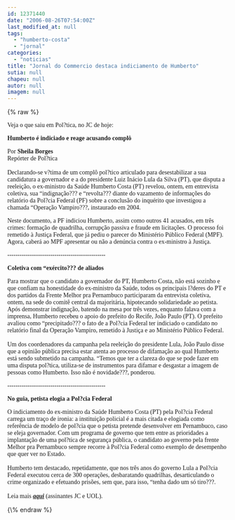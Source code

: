 ```yaml
---
id: 12371440
date: "2006-08-26T07:54:00Z"
last_modified_at: null
tags:
  - "humberto-costa"
  - "jornal"
categories:
  - "noticias"
title: "Jornal do Commercio destaca indiciamento de Humberto"
sutia: null
chapeu: null
autor: null
imagem: null
---
```

{\% raw %}
<p><P><FONT face=Verdana>Veja o que saiu em Pol?tica, no JC de hoje:</FONT></P></p>
<p><P><FONT face=Verdana><STRONG>Humberto é indiciado e reage acusando complô</STRONG></FONT></P></p>
<p><P><FONT face=Verdana>Por <STRONG>Sheila Borges</STRONG><BR>Repórter de Pol?tica<BR><BR>Declarando-se v?tima de um complô pol?tico articulado para desestabilizar a sua candidatura a governador e a do presidente Luiz Inácio Lula da Silva (PT), que disputa a reeleição, o ex-ministro da Saúde Humberto Costa (PT) revelou, ontem, em entrevista coletiva, sua “indignação??? e “revolta??? diante do vazamento de informações do relatório da Pol?cia Federal (PF) sobre a conclusão do inquérito que investigou a chamada “Operação Vampiro???, instaurado em 2004. </FONT></P></p>
<p><P><FONT face=Verdana>Neste documento, a PF indiciou Humberto, assim como outros 41 acusados, em três crimes: formação de quadrilha, corrupção passiva e fraude em licitações. O processo foi remetido à Justiça Federal, que já pediu o parecer do Ministério Público Federal (MPF). Agora, caberá ao MPF apresentar ou não a denúncia contra o ex-ministro à Justiça.<BR></FONT><FONT face=Verdana></FONT></P></p>
<p><P><FONT face=Verdana>------------------------------------------------</FONT></P></p>
<p><P><FONT face=Verdana><STRONG>Coletiva com “exército??? de aliados</STRONG></FONT></P></p>
<p><P><FONT face=Verdana>Para mostrar que o candidato a governador do PT, Humberto Costa, não está sozinho e que confiam na honestidade do ex-ministro da Saúde, todos os principais l?deres do PT e dos partidos da Frente Melhor pra Pernambuco participaram da entrevista coletiva, ontem, na sede do comitê central da majoritária, hipotecando solidariedade ao petista. Após demonstrar indignação, batendo na mesa por três vezes, enquanto falava com a imprensa, Humberto recebeu o apoio do prefeito do Recife, João Paulo (PT). O prefeito avaliou como “precipitado??? o fato de a Pol?cia Federal ter indiciado o candidato no relatório final da Operação Vampiro, remetido à Justiça e ao Ministério Público Federal.<BR><BR>Um dos coordenadores da campanha pela reeleição do presidente Lula, João Paulo disse que a opinião pública precisa estar atenta ao processo de difamação ao qual Humberto está sendo submetido na campanha. “Temos que ter a clareza do que se pode fazer em uma disputa pol?tica, utiliza-se de instrumentos para difamar e desgastar a imagem de pessoas como Humberto. Isso não é novidade???, ponderou.<BR></FONT></P></p>
<p><P><FONT face=Verdana>------------------------------------------------<BR></FONT></P></p>
<p><P><FONT face=Verdana><STRONG>No guia, petista elogia a Pol?cia Federal</STRONG></FONT></P></p>
<p><P><FONT face=Verdana>O indiciamento do ex-ministro da Saúde Humberto Costa (PT) pela Pol?cia Federal carrega um traço de ironia: a instituição policial é a mais citada e elogiada como referência de modelo de pol?cia que o petista pretende desenvolver em Pernambuco, caso se eleja governador. Com um programa de governo que tem entre as prioridades a implantação de uma pol?tica de segurança pública, o candidato ao governo pela frente Melhor pra Pernambuco sempre recorre à Pol?cia Federal como exemplo de desempenho que quer ver no Estado.<BR> <BR>Humberto tem destacado, repetidamente, que nos três anos do governo Lula a Pol?cia Federal executou cerca de 300 operações, desbaratando quadrilhas, desarticulando o crime organizado e efetuando prisões, sem que, para isso, “tenha dado um só tiro???.<BR><BR>Leia mais <STRONG><EM><A href=\"https://jc3.uol.com.br/jornal/2006/08/26/not_198252.php\" target=_blank>aqui</A></EM></STRONG> (assinantes JC e UOL).</FONT></P> </p>
{\% endraw %}